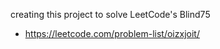 creating this project to solve LeetCode's Blind75

- <https://leetcode.com/problem-list/oizxjoit/>

